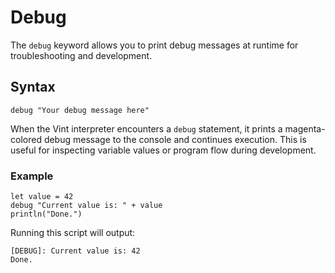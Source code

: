 # Debug

The `debug` keyword allows you to print debug messages at runtime for troubleshooting and development.

## Syntax

```vint
debug "Your debug message here"
```

When the Vint interpreter encounters a `debug` statement, it prints a magenta-colored debug message to the console and continues execution. This is useful for inspecting variable values or program flow during development.

### Example

```vint
let value = 42
debug "Current value is: " + value
println("Done.")
```

Running this script will output:

```
[DEBUG]: Current value is: 42
Done.
``` 